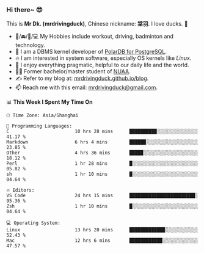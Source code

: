 ### Hi there~ 😎

This is **Mr Dk. (mrdrivingduck)**, Chinese nickname: **棠羽**. I love ducks. 🦆

- 💪/🚘/🏸/💻 My Hobbies include workout, driving, badminton and technology.
- 🍊 I am a DBMS kernel developer of [PolarDB for PostgreSQL](https://github.com/ApsaraDB/PolarDB-for-PostgreSQL).
- 🔥 I am interested in system software, especially OS kernels like *Linux*.
- 🔧 I enjoy everything pragmatic, helpful to our daily life and the world.
- 👨‍🎓 Former bachelor/master student of [NUAA](https://en.wikipedia.org/wiki/Nanjing_University_of_Aeronautics_and_Astronautics).
- ✍ Refer to my blog at: [mrdrivingduck.github.io/blog](https://mrdrivingduck.github.io/blog/).
- 📫 Reach me with this email: [mrdrivingduck@gmail.com](mailto:mrdrivingduck@gmail.com).

<!--START_SECTION:waka-->
📊 **This Week I Spent My Time On** 

```text
🕑︎ Time Zone: Asia/Shanghai

💬 Programming Languages: 
C                        10 hrs 28 mins      ██████████░░░░░░░░░░░░░░░   41.17 % 
Markdown                 6 hrs 4 mins        ██████░░░░░░░░░░░░░░░░░░░   23.85 % 
Other                    4 hrs 36 mins       █████░░░░░░░░░░░░░░░░░░░░   18.12 % 
Perl                     1 hr 28 mins        █░░░░░░░░░░░░░░░░░░░░░░░░   05.82 % 
sh                       1 hr 10 mins        █░░░░░░░░░░░░░░░░░░░░░░░░   04.64 % 

🔥 Editors: 
VS Code                  24 hrs 15 mins      ████████████████████████░   95.36 % 
Zsh                      1 hr 10 mins        █░░░░░░░░░░░░░░░░░░░░░░░░   04.64 % 

💻 Operating System: 
Linux                    13 hrs 20 mins      █████████████░░░░░░░░░░░░   52.43 % 
Mac                      12 hrs 6 mins       ████████████░░░░░░░░░░░░░   47.57 % 
```


<!--END_SECTION:waka-->

<!-- ![Mr Dk.'s GitHub Stats](https://github-readme-stats.vercel.app/api?username=mrdrivingduck&count_private&show_icons=true&theme=buefy) -->

<!-- ![Most Used Languages](https://github-readme-stats.vercel.app/api/top-langs/?username=mrdrivingduck&exclude_repo=mips32-CPU,snort-tcp-socket&theme=buefy&layout=compact&langs_count=10) -->


<!--
**mrdrivingduck/mrdrivingduck** is a ✨ _special_ ✨ repository because its `README.md` (this file) appears on your GitHub profile.

Here are some ideas to get you started:

- 🔭 I’m currently working on ...
- 🌱 I’m currently learning ...
- 👯 I’m looking to collaborate on ...
- 🤔 I’m looking for help with ...
- 💬 Ask me about ...
- 📫 How to reach me: ...
- 😄 Pronouns: ...
- ⚡ Fun fact: ...
-->
